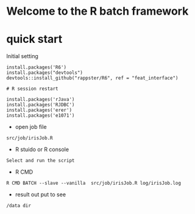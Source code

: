 # Welcome to the R batch framework 
# quick start
Initial setting
```
install.packages('R6')
install.packages("devtools")
devtools::install_github("rappster/R6", ref = "feat_interface")

# R session restart 

install.packages('rJava')
install.packages('RJDBC')
install.packages('erer')
install.packages('e1071')
```
* open job file
```
src/job/irisJob.R
```
* R stuido or R console 
```
Select and run the script
```

* R CMD
```
R CMD BATCH --slave --vanilla  src/job/irisJob.R log/irisJob.log
```
* result out put to see
```
/data dir
```
